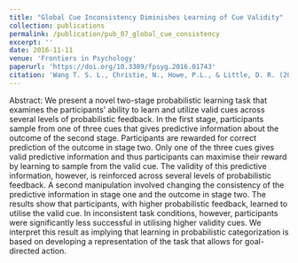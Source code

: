 ```yaml
---
title: "Global Cue Inconsistency Diminishes Learning of Cue Validity"
collection: publications
permalink: /publication/pub_07_global_cue_consistency
excerpt: ''
date: 2016-11-11
venue: 'Frontiers in Psychology'
paperurl: 'https://doi.org/10.3389/fpsyg.2016.01743'
citation: 'Wang T. S. L., Christie, N., Howe, P.L., & Little, D. R. (2016) Global cue inconsistency diminishes learning of cue validity. <i>Frontiers in Psychology. 7</i>, 1743 '
---
```


Abstract:
We present a novel two-stage probabilistic learning task that examines the participants’ ability to learn and utilize valid cues across several levels of probabilistic feedback. In the first stage, participants sample from one of three cues that gives predictive information about the outcome of the second stage. Participants are rewarded for correct prediction of the outcome in stage two. Only one of the three cues gives valid predictive information and thus participants can maximise their reward by learning to sample from the valid cue. The validity of this predictive information, however, is reinforced across several levels of probabilistic feedback. A second manipulation involved changing the consistency of the predictive information in stage one and the outcome in stage two. The results show that participants, with higher probabilistic feedback, learned to utilise the valid cue. In inconsistent task conditions, however, participants were significantly less successful in utilising higher validity cues. We interpret this result as implying that learning in probabilistic categorization is based on developing a representation of the task that allows for goal-directed action.